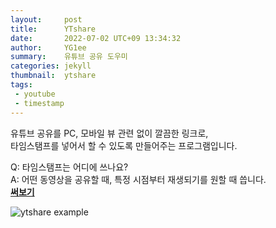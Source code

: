 ```yaml
---
layout:     post
title:      YTshare
date:       2022-07-02 UTC+09 13:34:32
author:     YG1ee
summary:    유튜브 공유 도우미
categories: jekyll
thumbnail:  ytshare
tags:
 - youtube
 - timestamp
---
```


유튜브 공유를 PC, 모바일 뷰 관련 없이 깔끔한 링크로,\
타임스탬프를 넣어서 할 수 있도록 만들어주는 프로그램입니다.

Q: 타임스탬프는 어디에 쓰나요?\
A: 어떤 동영상을 공유할 때, 특정 시점부터 재생되기를 원할 때 씁니다.\
**[써보기](/ytshare/index.html)**

![ytshare example](https://i.imgur.com/DkxQfXq.png)
